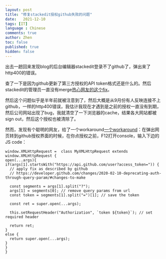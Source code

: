 ```yaml
---
layout: post
title: "修复stackedit授权github失败的问题"
date:   2021-12-10
tags: [IT]
language : Chinese
comments: true
author: Zhen
toc: false
published: true
hidden: false
---
```

出去一趟回来发现blog的后台编辑器stackedit登录不了github了，弹出来了http400的错误。

查了一下是因为github更新了第三方授权的API token格式还是什么的。然后stackedit的管理员一直没有merge[热心网友的这个fix](https://github.com/benweet/stackedit/pull/1724)。

然后这个问题似乎是半年前就被注意到了，然后大概是从9月份有人反映连接不上github，一样的http400错误，我估计我现在才遇到是之前的授权一直没有到期，然后公司网站出现了bug，我就清空了一下浏览器的cache，结果各大网站都被sign out，然后这个授权也被清除了。

然而，发现有个聪明的网友，给了一个workaround[一个workaround](https://github.com/benweet/stackedit/issues/1755)：在弹出网页转到github授权界面的时候，在你点授权之前，F12打开console，输入下边的JS code：

    window.XMLHttpRequest =  class MyXMLHttpRequest extends window.XMLHttpRequest {
    open(...args){
    if(args[1].startsWith("https://api.github.com/user?access_token=")) {
      // apply fix as described by github
      // https://developer.github.com/changes/2020-02-10-deprecating-auth-through-query-param/#changes-to-make
  
      const segments = args[1].split("?");
      args[1] = segments[0]; // remove query params from url
      const token = segments[1].split("=")[1]; // save the token
      
      const ret = super.open(...args);
      
      this.setRequestHeader("Authorization", `token ${token}`); // set required header
      
      return ret;
    }
    else {
      return super.open(...args);
    }
    }
    }

<!--stackedit_data:
eyJoaXN0b3J5IjpbNDk5MzE2Nzg4XX0=
-->